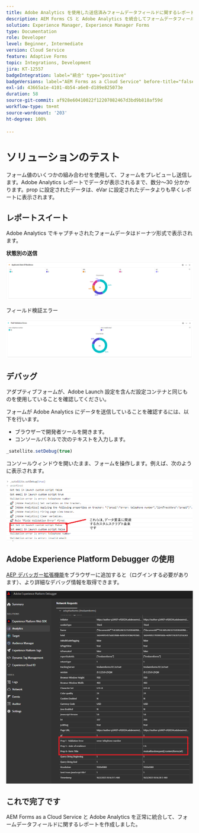 ```yaml
---
title: Adobe Analytics を使用した送信済みフォームデータフィールドに関するレポート
description: AEM Forms CS と Adobe Analytics を統合してフォームデータフィールドに関するレポートを作成する方法
solution: Experience Manager, Experience Manager Forms
type: Documentation
role: Developer
level: Beginner, Intermediate
version: Cloud Service
feature: Adaptive Forms
topic: Integrations, Development
jira: KT-12557
badgeIntegration: label="統合" type="positive"
badgeVersions: label="AEM Forms as a Cloud Service" before-title="false"
exl-id: 43665a1e-4101-4b54-a6e0-d189e825073e
duration: 58
source-git-commit: af928e60410022f12207082467d3bd9b818af59d
workflow-type: tm+mt
source-wordcount: '203'
ht-degree: 100%

---
```


# ソリューションのテスト

フォーム値のいくつかの組み合わせを使用して、フォームをプレビューし送信します。Adobe Analytics レポートでデータが表示されるまで、数分～30 分かかります。prop に設定されたデータは、eVar に設定されたデータよりも早くレポートに表示されます。

## レポートスイート

Adobe Analytics でキャプチャされたフォームデータはドーナツ形式で表示されます。

**状態別の送信**

![applicantsbystate](assets/donut.png)

フィールド検証エラー

![field-validation-error](assets/donut-field-validation.png)

## デバッグ

アダプティブフォームが、Adobe Launch 設定を含んだ設定コンテナと同じものを使用していることを確認してください。

フォームが Adobe Analytics にデータを送信していることを確認するには、以下を行います。

* ブラウザーで開発者ツールを開きます。
* コンソールパネルで次のテキストを入力します。

```javascript
_satellite.setDebug(true)
```

コンソールウィンドウを開いたまま、フォームを操作します。例えば、次のように表示されます。

![console-debug](assets/debug.png)

## Adobe Experience Platform Debugger の使用

[AEP デバッガー拡張機能](https://experienceleague.adobe.com/docs/experience-platform/debugger/home.html?lang=ja)をブラウザーに追加すると（ログインする必要があります）、より詳細なデバッグ情報を取得できます。

![platform-debugger](assets/platform-debugger.png)

## これで完了です

AEM Forms as a Cloud Service と Adobe Analytics を正常に統合して、フォームデータフィールドに関するレポートを作成しました。